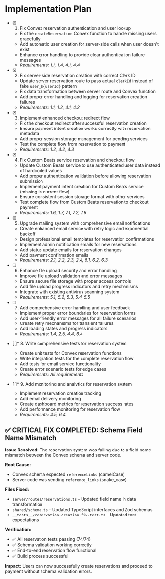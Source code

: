 # Implementation Plan

- [x] 1. Fix Convex reservation authentication and user lookup
  - Fix the `createReservation` Convex function to handle missing users gracefully
  - Add automatic user creation for server-side calls when user doesn't exist
  - Enhance error handling to provide clear authentication failure messages
  - _Requirements: 1.1, 1.4, 4.1, 4.4_

- [x] 2. Fix server-side reservation creation with correct Clerk ID
  - Update server reservation route to pass actual `clerkId` instead of fake `user_${userId}` pattern
  - Fix data transformation between server route and Convex function
  - Add proper error handling and logging for reservation creation failures
  - _Requirements: 1.1, 1.2, 4.1, 4.2_

- [x] 3. Implement enhanced checkout redirect flow
  - Fix the checkout redirect after successful reservation creation
  - Ensure payment intent creation works correctly with reservation metadata
  - Add proper session storage management for pending services
  - Test the complete flow from reservation to payment
  - _Requirements: 1.2, 4.2, 4.3_

- [x] 4. Fix Custom Beats service reservation and checkout flow
  - Update Custom Beats service to use authenticated user data instead of hardcoded values
  - Add proper authentication validation before allowing reservation submission
  - Implement payment intent creation for Custom Beats service (missing in current flow)
  - Ensure consistent session storage format with other services
  - Test complete flow from Custom Beats reservation to checkout payment
  - _Requirements: 1.6, 1.7, 7.1, 7.2, 7.6_

- [x] 5. Upgrade mailing system with comprehensive email notifications
  - Create enhanced email service with retry logic and exponential backoff
  - Design professional email templates for reservation confirmations
  - Implement admin notification emails for new reservations
  - Add status update emails for reservation changes
  - Add payment confirmation emails
  - _Requirements: 2.1, 2.2, 2.3, 2.4, 6.1, 6.2, 6.3_

- [ ] 6. Enhance file upload security and error handling
  - Improve file upload validation and error messages
  - Ensure secure file storage with proper access controls
  - Add file upload progress indicators and retry mechanisms
  - Integrate with existing antivirus scanning system
  - _Requirements: 5.1, 5.2, 5.3, 5.4, 5.5_

- [ ] 7. Add comprehensive error handling and user feedback
  - Implement proper error boundaries for reservation forms
  - Add user-friendly error messages for all failure scenarios
  - Create retry mechanisms for transient failures
  - Add loading states and progress indicators
  - _Requirements: 1.4, 2.5, 4.4, 6.4_

- [ ]\* 8. Write comprehensive tests for reservation system
  - Create unit tests for Convex reservation functions
  - Write integration tests for the complete reservation flow
  - Add tests for email service functionality
  - Create error scenario tests for edge cases
  - _Requirements: All requirements_

- [ ]\* 9. Add monitoring and analytics for reservation system
  - Implement reservation creation tracking
  - Add email delivery monitoring
  - Create dashboard metrics for reservation success rates
  - Add performance monitoring for reservation flow
  - _Requirements: 4.5, 6.4_

## ✅ CRITICAL FIX COMPLETED: Schema Field Name Mismatch

**Issue Resolved:** The reservation system was failing due to a field name mismatch between the Convex schema and server code.

**Root Cause:**

- Convex schema expected `referenceLinks` (camelCase)
- Server code was sending `reference_links` (snake_case)

**Files Fixed:**

- `server/routes/reservations.ts` - Updated field name in data transformation
- `shared/schema.ts` - Updated TypeScript interfaces and Zod schemas
- `__tests__/reservation-creation-fix.test.ts` - Updated test expectations

**Verification:**

- ✅ All reservation tests passing (74/74)
- ✅ Schema validation working correctly
- ✅ End-to-end reservation flow functional
- ✅ Build process successful

**Impact:** Users can now successfully create reservations and proceed to payment without schema validation errors.
